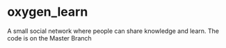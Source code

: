 # oxygen_learn
A small social network where people can share knowledge and learn.
The code is on the Master Branch
